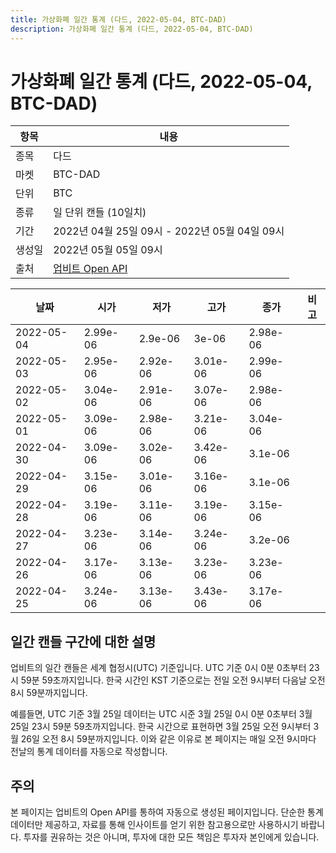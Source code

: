 ```yaml
---
title: 가상화폐 일간 통계 (다드, 2022-05-04, BTC-DAD)
description: 가상화폐 일간 통계 (다드, 2022-05-04, BTC-DAD)
---
```



가상화폐 일간 통계 (다드, 2022-05-04, BTC-DAD)
===

|항목|내용|
|--|--|
|종목|다드|
|마켓|BTC-DAD|
|단위|BTC|
|종류|일 단위 캔들 (10일치)|
|기간|2022년 04월 25일 09시 - 2022년 05월 04일 09시|
|생성일|2022년 05월 05일 09시|
|출처|[업비트 Open API](https://docs.upbit.com)|


|날짜|시가|저가|고가|종가|비고|
|--|--|--|--|--|--|
|2022-05-04|2.99e-06|2.9e-06|3e-06|2.98e-06|    |
|2022-05-03|2.95e-06|2.92e-06|3.01e-06|2.99e-06|    |
|2022-05-02|3.04e-06|2.91e-06|3.07e-06|2.98e-06|    |
|2022-05-01|3.09e-06|2.98e-06|3.21e-06|3.04e-06|    |
|2022-04-30|3.09e-06|3.02e-06|3.42e-06|3.1e-06|    |
|2022-04-29|3.15e-06|3.01e-06|3.16e-06|3.1e-06|    |
|2022-04-28|3.19e-06|3.11e-06|3.19e-06|3.15e-06|    |
|2022-04-27|3.23e-06|3.14e-06|3.24e-06|3.2e-06|    |
|2022-04-26|3.17e-06|3.13e-06|3.23e-06|3.23e-06|    |
|2022-04-25|3.24e-06|3.13e-06|3.43e-06|3.17e-06|    |


일간 캔들 구간에 대한 설명
---


업비트의 일간 캔들은 세계 협정시(UTC) 기준입니다. 
UTC 기준 0시 0분 0초부터 23시 59분 59초까지입니다. 
한국 시간인 KST 기준으로는 전일 오전 9시부터 다음날 오전 8시 59분까지입니다. 


예를들면, UTC 기준 3월 25일 데이터는 UTC 시준 3월 25일 0시 0분 0초부터 3월 25일 23시 59분 59초까지입니다. 
한국 시간으로 표현하면 3월 25일 오전 9시부터 3월 26일 오전 8시 59분까지입니다. 
이와 같은 이유로 본 페이지는 매일 오전 9시마다 전날의 통계 데이터를 자동으로 작성합니다. 


주의
---


본 페이지는 업비트의 Open API를 통하여 자동으로 생성된 페이지입니다. 
단순한 통계 데이터만 제공하고, 자료를 통해 인사이트를 얻기 위한 참고용으로만 사용하시기 바랍니다. 
투자를 권유하는 것은 아니며, 투자에 대한 모든 책임은 투자자 본인에게 있습니다. 
